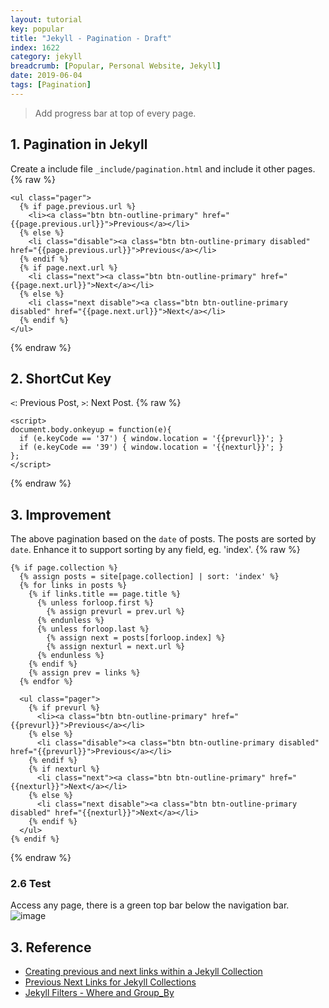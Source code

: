 ```yaml
---
layout: tutorial
key: popular
title: "Jekyll - Pagination - Draft"
index: 1622
category: jekyll
breadcrumb: [Popular, Personal Website, Jekyll]
date: 2019-06-04
tags: [Pagination]
---
```


> Add progress bar at top of every page.

## 1. Pagination in Jekyll
Create a include file `_include/pagination.html` and include it other pages.
{% raw %}
```raw
<ul class="pager">
  {% if page.previous.url %}
    <li><a class="btn btn-outline-primary" href="{{page.previous.url}}">Previous</a></li>
  {% else %}
    <li class="disable"><a class="btn btn-outline-primary disabled" href="{{page.previous.url}}">Previous</a></li>
  {% endif %}
  {% if page.next.url %}
    <li class="next"><a class="btn btn-outline-primary" href="{{page.next.url}}">Next</a></li>
  {% else %}
    <li class="next disable"><a class="btn btn-outline-primary disabled" href="{{page.next.url}}">Next</a></li>
  {% endif %}
</ul>
```
{% endraw %}
## 2. ShortCut Key
`<`: Previous Post, `>`: Next Post.
{% raw %}
```raw
<script>
document.body.onkeyup = function(e){
  if (e.keyCode == '37') { window.location = '{{prevurl}}'; }
  if (e.keyCode == '39') { window.location = '{{nexturl}}'; }
};
</script>
```
{% endraw %}
## 3. Improvement
The above pagination based on the `date` of posts. The posts are sorted by `date`. Enhance it to support sorting by any field, eg. 'index'.
{% raw %}
```raw
{% if page.collection %}
  {% assign posts = site[page.collection] | sort: 'index' %}
  {% for links in posts %}
    {% if links.title == page.title %}
      {% unless forloop.first %}
        {% assign prevurl = prev.url %}
      {% endunless %}
      {% unless forloop.last %}
        {% assign next = posts[forloop.index] %}
        {% assign nexturl = next.url %}
      {% endunless %}
    {% endif %}
    {% assign prev = links %}
  {% endfor %}

  <ul class="pager">
    {% if prevurl %}
      <li><a class="btn btn-outline-primary" href="{{prevurl}}">Previous</a></li>
    {% else %}
      <li class="disable"><a class="btn btn-outline-primary disabled" href="{{prevurl}}">Previous</a></li>
    {% endif %}
    {% if nexturl %}
      <li class="next"><a class="btn btn-outline-primary" href="{{nexturl}}">Next</a></li>
    {% else %}
      <li class="next disable"><a class="btn btn-outline-primary disabled" href="{{nexturl}}">Next</a></li>
    {% endif %}
  </ul>
{% endif %}
```
{% endraw %}

### 2.6 Test
Access any page, there is a green top bar below the navigation bar.
![image](/public/images/jekyll/1614/xxx.png)

## 3. Reference
* [Creating previous and next links within a Jekyll Collection](http://stories.upthebuzzard.com/jekyll_notes/2017-02-19-prev-and-next-within-a-jekyll-collection.html)
* [Previous Next Links for Jekyll Collections](https://gist.github.com/budparr/3e637e575471401d01ec)
* [Jekyll Filters - Where and Group_By](https://blog.webjeda.com/jekyll-filters/)
